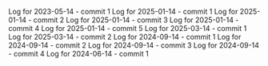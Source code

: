 Log for 2023-05-14 - commit 1
Log for 2025-01-14 - commit 1
Log for 2025-01-14 - commit 2
Log for 2025-01-14 - commit 3
Log for 2025-01-14 - commit 4
Log for 2025-01-14 - commit 5
Log for 2025-03-14 - commit 1
Log for 2025-03-14 - commit 2
Log for 2024-09-14 - commit 1
Log for 2024-09-14 - commit 2
Log for 2024-09-14 - commit 3
Log for 2024-09-14 - commit 4
Log for 2024-06-14 - commit 1

